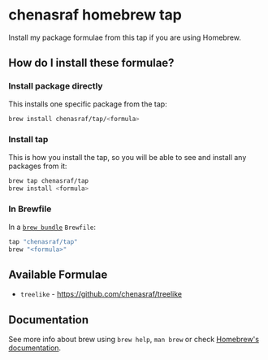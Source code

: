 # chenasraf homebrew tap

Install my package formulae from this tap if you are using Homebrew.

## How do I install these formulae?

### Install package directly

This installs one specific package from the tap:

```sh
brew install chenasraf/tap/<formula>
```

### Install tap

This is how you install the tap, so you will be able to see and install any packages from it:

```sh
brew tap chenasraf/tap
brew install <formula>
```

### In Brewfile

In a [`brew bundle`](https://github.com/Homebrew/homebrew-bundle) `Brewfile`:

```ruby
tap "chenasraf/tap"
brew "<formula>"
```

## Available Formulae

- `treelike` - https://github.com/chenasraf/treelike

## Documentation

See more info about brew using `brew help`, `man brew` or check [Homebrew's documentation](https://docs.brew.sh).
